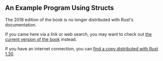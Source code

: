 ## An Example Program Using Structs

The 2018 edition of the book is no longer distributed with Rust's documentation.

If you came here via a link or web search, you may want to check out [the current version of the book](../ch05-02-example-structs.html) instead.

If you have an internet connection, you can [find a copy distributed with Rust 1.30](https://doc.rust-lang.org/1.30.0/book/2018-edition/ch05-02-example-structs.html).